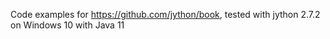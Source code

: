 Code examples for https://github.com/jython/book,
tested with jython 2.7.2 on Windows 10 with Java 11
